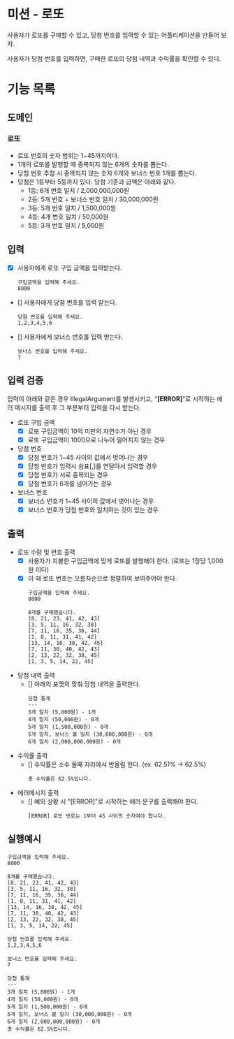 # 미션 - 로또


사용자가 로또를 구매할 수 있고, 당첨 번호를 입력할 수 있는 어플리케이션을 만들어 보자. 

사용자가 당첨 번호를 입력하면, 구매한 로또의 당첨 내역과 수익률을 확인할 수 있다.

#  기능 목록

## 도메인

### 로또

- 로또 번호의 숫자 범위는 1~45까지이다.
- 1개의 로또를 발행할 때 중복되지 않는 6개의 숫자를 뽑는다.
- 당첨 번호 추첨 시 중복되지 않는 숫자 6개와 보너스 번호 1개를 뽑는다.
- 당첨은 1등부터 5등까지 있다. 당첨 기준과 금액은 아래와 같다.
    - 1등: 6개 번호 일치 / 2,000,000,000원
    - 2등: 5개 번호 + 보너스 번호 일치 / 30,000,000원
    - 3등: 5개 번호 일치 / 1,500,000원
    - 4등: 4개 번호 일치 / 50,000원
    - 5등: 3개 번호 일치 / 5,000원


## 입력

- [X] 사용자에게 로또 구입 금액을 입력받는다.
  ```
  구입금액을 입력해 주세요.
  8000
  ```
- [] 사용자에게 당첨 번호를 입력 받는다.
  ```
  당첨 번호를 입력해 주세요.
  1,2,3,4,5,6
  ```
- [] 사용자에게 보너스 번호를 입력 받는다.
  ```
  보너스 번호를 입력해 주세요.
  7
  ```

## 입력 검증

입력이 아래와 같은 경우 IllegalArgument를 발생시키고, "**[ERROR]**"로 시작하는 에러 메시지를 출력 후 그 부분부터 입력을 다시 받는다.

- 로또 구입 금액
  - [X] 로또 구입금액이 10억 미만의 자연수가 아닌 경우
  - [X] 로또 구입금액이 1000으로 나누어 떨어지지 않는 경우

- 당첨 번호
  - [X] 당첨 번호가 1~45 사이의 값에서 벗어나는 경우
  - [X] 당첨 번호가 입력시 쉼표[,]를 연달아서 입력할 경우
  - [X] 당첨 번호가 서로 중복되는 경우
  - [X] 당첨 번호가 6개를 넘어가는 경우

- 보너스 번호
  - [X] 보너스 번호가 1~45 사이의 값에서 벗어나는 경우
  - [X] 보너스 번호가 당첨 번호와 일치하는 것이 있는 경우

## 출력

- 로또 수량 및 번호 출력
  - [X] 사용자가 지불한 구입금액에 맞게 로또를 발행해야 한다. (로또는 1장당 1,000원 이다)
  - [X] 이 때 로또 번호는 오름차순으로 정렬하여 보여주어야 한다.
    ```
    구입금액을 입력해 주세요.
    8000
  
    8개를 구매했습니다.
    [8, 21, 23, 41, 42, 43]
    [3, 5, 11, 16, 32, 38]
    [7, 11, 16, 35, 36, 44]
    [1, 8, 11, 31, 41, 42]
    [13, 14, 16, 38, 42, 45]
    [7, 11, 30, 40, 42, 43]
    [2, 13, 22, 32, 38, 45]
    [1, 3, 5, 14, 22, 45]
    ```
- 당첨 내역 출력
  - [] 아래의 포맷의 맞춰 당첨 내역을 출력한다.
    ```
    당첨 통계
    ---
    3개 일치 (5,000원) - 1개
    4개 일치 (50,000원) - 0개
    5개 일치 (1,500,000원) - 0개
    5개 일치, 보너스 볼 일치 (30,000,000원) - 0개
    6개 일치 (2,000,000,000원) - 0개
    ```
- 수익률 출력
  - [] 수익률은 소수 둘째 자리에서 반올림 한다. (ex. 62.51% -> 62.5%)
    ```
    총 수익률은 62.5%입니다.
    ```
- 에러메시지 출력
  - [] 예외 상황 시 "[ERROR]"로 시작하는 에러 문구를 출력해야 한다.
    ```
    [ERROR] 로또 번호는 1부터 45 사이의 숫자여야 합니다. 
    ```

## 실행예시
  ```
  구입금액을 입력해 주세요.
  8000
  
  8개를 구매했습니다.
  [8, 21, 23, 41, 42, 43] 
  [3, 5, 11, 16, 32, 38] 
  [7, 11, 16, 35, 36, 44] 
  [1, 8, 11, 31, 41, 42] 
  [13, 14, 16, 38, 42, 45] 
  [7, 11, 30, 40, 42, 43] 
  [2, 13, 22, 32, 38, 45] 
  [1, 3, 5, 14, 22, 45]
  
  당첨 번호를 입력해 주세요.
  1,2,3,4,5,6
  
  보너스 번호를 입력해 주세요.
  7
  
  당첨 통계
  ---
  3개 일치 (5,000원) - 1개
  4개 일치 (50,000원) - 0개
  5개 일치 (1,500,000원) - 0개
  5개 일치, 보너스 볼 일치 (30,000,000원) - 0개
  6개 일치 (2,000,000,000원) - 0개
  총 수익률은 62.5%입니다.
  ```


